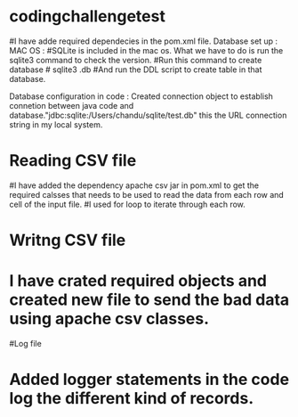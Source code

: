 # codingchallengetest

#I have adde required dependecies in the pom.xml file.
Database set up :
MAC OS :
#SQLite is included in the mac os. What we have to do is run the sqlite3 command to check the version.
#Run this command to create database # sqlite3 <databasename>.db
#And run the DDL script to create table in that database.

Database configuration in code :
Created connection object to establish connetion between java code and database."jdbc:sqlite:/Users/chandu/sqlite/test.db" this the URL connection string in my local system.

# Reading CSV file
#I have added the dependency apache csv jar in pom.xml to get the required calsses that needs to be used to read the data from each row and cell of the input file.
#I used for loop to iterate through each row.

# Writng CSV file
# I have crated required objects and created new file to send the bad data using apache csv classes.

#Log file
# Added logger statements in the code log the different kind of records.
